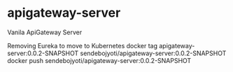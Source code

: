# apigateway-server

Vanila ApiGateway Server

Removing Eureka to move to Kubernetes
docker tag apigateway-server:0.0.2-SNAPSHOT sendebojyoti/apigateway-server:0.0.2-SNAPSHOT
docker push sendebojyoti/apigateway-server:0.0.2-SNAPSHOT